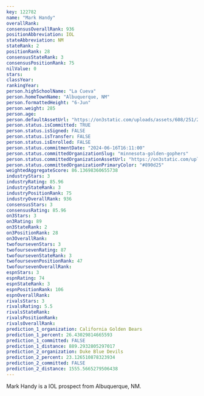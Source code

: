```yaml
---
key: 122782
name: "Mark Handy"
overallRank: 
consensusOverallRank: 936
positionAbbreviation: IOL
stateAbbreviation: NM
stateRank: 2
positionRank: 28
consensusStateRank: 3
consensusPositionRank: 75
nilValue: 0
stars: 
classYear: 
rankingYear: 
person.highSchoolName: "La Cueva"
person.homeTownName: "Albuquerque, NM"
person.formattedHeight: "6-Jun"
person.weight: 285
person.age: 
person.defaultAssetUrl: "https://on3static.com/uploads/assets/608/251/251608.png"
person.status.isCommitted: TRUE
person.status.isSigned: FALSE
person.status.isTransfer: FALSE
person.status.isEnrolled: FALSE
person.status.commitmentDate: "2024-06-16T16:11:00"
person.status.committedOrganizationSlug: "minnesota-golden-gophers"
person.status.committedOrganizationAssetUrl: "https://on3static.com/uploads/assets/43/150/150043.svg"
person.status.committedOrganizationPrimaryColor: "#890d25"
weightedAggregateScore: 86.13698360655738
industryStars: 3
industryRating: 85.96
industryStateRank: 3
industryPositionRank: 75
industryOverallRank: 936
consensusStars: 3
consensusRating: 85.96
on3Stars: 3
on3Rating: 89
on3StateRank: 2
on3PositionRank: 28
on3OverallRank: 
twofoursevenStars: 3
twofoursevenRating: 87
twofoursevenStateRank: 3
twofoursevenPositionRank: 47
twofoursevenOverallRank: 
espnStars: 3
espnRating: 74
espnStateRank: 3
espnPositionRank: 106
espnOverallRank: 
rivalsStars: 3
rivalsRating: 5.5
rivalsStateRank: 
rivalsPositionRank: 
rivalsOverallRank: 
prediction_1_organization: California Golden Bears
prediction_1_percent: 26.43029814665593
prediction_1_committed: FALSE
prediction_1_distance: 889.2932805297017
prediction_2_organization: Duke Blue Devils
prediction_2_percent: 23.126510878323934
prediction_2_committed: FALSE
prediction_2_distance: 1555.5665279506438
---
```

Mark Handy is a IOL prospect from Albuquerque, NM.